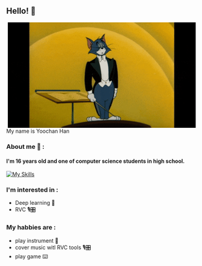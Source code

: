 ## Hello! 👋
<div>
<img hight="400" width="500" alt="GIF" align="right" src="hello.gif">
</div>
<br/>
<br/>
 My name is Yoochan Han
<br/>

### About me 💬 :

#### I'm 16 years old and one of computer science students in high school.
[![My Skills](https://skillicons.dev/icons?i=js,html,css,php,python,c)](https://skillicons.dev)


### I'm interested in :
- Deep learning 🧠 
- RVC 🎙️🎛️
### My habbies are :
- play instrument 🎸
- cover music witl RVC tools 🎙️🎛️
- play game ⌨️
